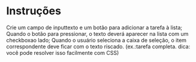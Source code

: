 # Instruções

Crie um campo de inputtexto e um botão para adicionar a tarefa à lista;
Quando o botão para pressionar, o texto deverá aparecer na lista com um checkboxao lado;
Quando o usuário seleciona a caixa de seleção, o item correspondente deve ficar com o texto riscado. (ex.:tarefa completa. dica: você pode resolver isso facilmente com CSS)